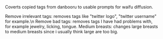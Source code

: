 Coverts copied tags from danbooru to usable prompts for waifu diffusion. 

Remove irrelevant tags: removes tags like "twitter logo", "twitter username" for example.\n
Remove bad tags: removes tags I have had problems with, for example jewelry, licking, tongue.
Medium breasts: changes large breasts to medium breasts since i usually think large are too big.
